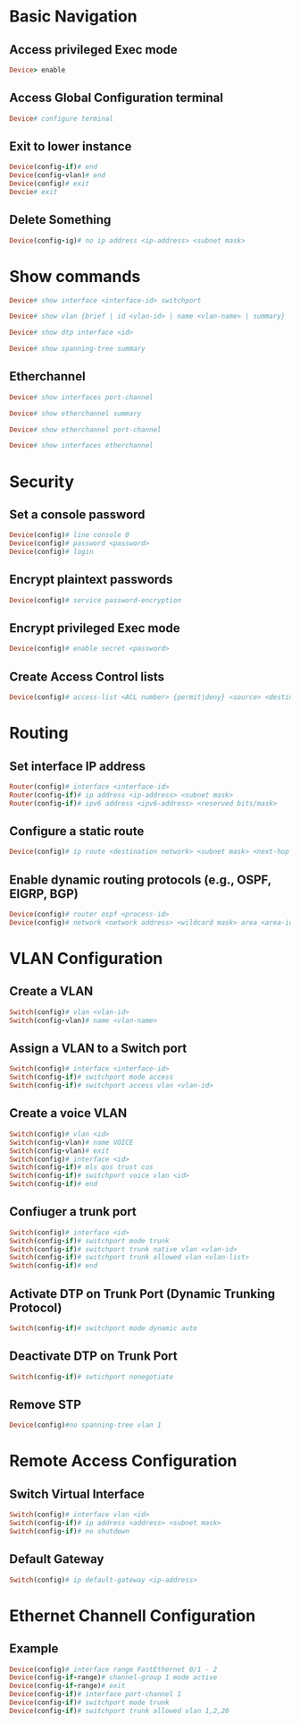 # Basic Navigation

## Access privileged Exec mode
```ruby
Device> enable
```

## Access Global Configuration terminal
```ruby
Device# configure terminal
```

## Exit to lower instance
```ruby
Device(config-if)# end
Device(config-vlan)# end
Device(config)# exit
Devcie# exit
```

## Delete Something
```ruby
Device(config-ig)# no ip address <ip-address> <subnet mask>
```

# Show commands

```ruby
Device# show interface <interface-id> switchport
```
```ruby
Device# show vlan {brief | id <vlan-id> | name <vlan-name> | summary}
```
```ruby
Device# show dtp interface <id>
```
```ruby
Device# show spanning-tree summary
```
## Etherchannel
```ruby
Device# show interfaces port-channel
```
```ruby
Device# show etherchannel summary
```
```ruby
Device# show etherchannel port-channel
```
```ruby
Device# show interfaces etherchannel
```

# Security

## Set a console password
```ruby
Device(config)# line console 0
Device(config)# password <password>
Device(config)# login
```

## Encrypt plaintext passwords
```ruby
Device(config)# service password-encryption
```

## Encrypt privileged Exec mode
```ruby
Device(config)# enable secret <password>
```

## Create Access Control lists
```ruby
Device(config)# access-list <ACL number> {permit|deny} <source> <destination> <protocol>
```

# Routing

## Set interface IP address
```ruby
Router(config)# interface <interface-id>
Router(config-if)# ip address <ip-address> <subnet mask>
Router(config-if)# ipv6 address <ipv6-address> <reserved bits/mask>
```

## Configure a static route
```ruby
Device(config)# ip route <destination network> <subnet mask> <next-hop IP address or exit interface>
```

## Enable dynamic routing protocols (e.g., OSPF, EIGRP, BGP)
```ruby
Device(config)# router ospf <process-id>
Device(config)# network <network address> <wildcard mask> area <area-id>
```

# VLAN Configuration

## Create a VLAN
```ruby
Switch(config)# vlan <vlan-id>
Switch(config-vlan)# name <vlan-name>
```

## Assign a VLAN to a Switch port
```ruby
Switch(config)# interface <interface-id>
Switch(config-if)# switchport mode access
Switch(config-if)# switchport access vlan <vlan-id>
```

## Create a voice VLAN
```ruby
Switch(config)# vlan <id>
Switch(config-vlan)# name VOICE
Switch(config-vlan)# exit
Switch(config)# interface <id>
Switch(config-if)# mls qos trust cos
Switch(config-if)# switchport voice vlan <id>
Switch(config-if)# end
```

## Confiuger a trunk port
```ruby
Switch(config)# interface <id>
Switch(config-if)# switchport mode trunk
Switch(config-if)# switchport trunk native vlan <vlan-id>
Switch(config-if)# switchport trunk allowed vlan <vlan-list>
Switch(config-if)# end
```

## Activate DTP on Trunk Port (Dynamic Trunking Protocol)
```ruby
Switch(config-if)# switchport mode dynamic auto
```

## Deactivate DTP on Trunk Port
```ruby
Switch(config-if)# swtichport nonegotiate
```

## Remove STP
```ruby
Device(config)#no spanning-tree vlan 1
```

# Remote Access Configuration

## Switch Virtual Interface
```ruby
Switch(config)# interface vlan <id>
Switch(config-if)# ip address <address> <subnet mask>
Switch(config-if)# no shutdown
```

## Default Gateway
```ruby
Switch(config)# ip default-gateway <ip-address>
```


# Ethernet Channell Configuration
## Example
```ruby
Device(config)# interface range FastEthernet 0/1 - 2
Device(config-if-range)# channel-group 1 mode active
Device(config-if-range)# exit
Device(config-if)# interface port-channel 1
Device(config-if)# switchport mode trunk
Device(config-if)# switchport trunk allowed vlan 1,2,20
```